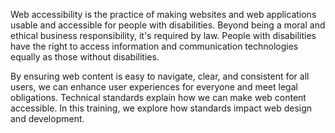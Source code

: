Web accessibility is the practice of making websites and web applications usable and accessible for people with disabilities. Beyond being a moral and ethical business responsibility, it's required by law. People with disabilities have the right to access information and communication technologies equally as those without disabilities.

By ensuring web content is easy to navigate, clear, and consistent for all users, we can enhance user experiences for everyone and meet legal obligations. Technical standards explain how we can make web content accessible. In this training, we explore how standards impact web design and development.

